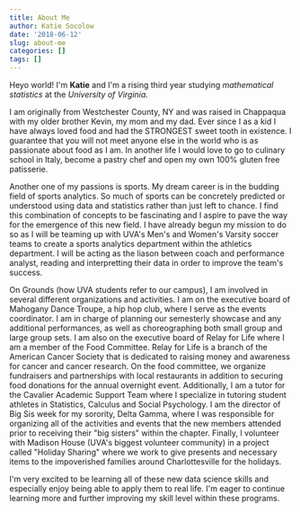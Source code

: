 ```yaml
---
title: About Me
author: Katie Socolow
date: '2018-06-12'
slug: about-me
categories: []
tags: []
---
```

Heyo world! I'm **Katie** and I'm a rising third year studying *mathematical statistics* at the *University of Virginia.*

I am originally from Westchester County, NY and was raised in Chappaqua with my older brother Kevin, my mom and my dad. Ever since I as a kid I have always loved food and had the STRONGEST sweet tooth in existence. I guarantee that you will not meet anyone else in the world who is as passionate about food as I am. In another life I would love to go to culinary school in Italy, become a pastry chef and open my own 100% gluten free patisserie. 

Another one of my passions is sports. My dream career is in the budding field of sports analytics. So much of sports can be concretely predicted or understood using data and statistics rather than just left to chance. I find this combination of concepts to be fascinating and I aspire to pave the way for the emergence of this new field. I have already begun my mission to do so as I will be teaming up with UVA's Men's and Women's Varsity soccer teams to create a sports analytics department within the athletics department. I will be acting as the liason between coach and performance analyst, reading and interpretting their data in order to improve the team's success. 

On Grounds (how UVA students refer to our campus), I am involved in several different organizations and activities. I am on the executive board of Mahogany Dance Troupe, a hip hop club, where I serve as the events coordinator. I am in charge of planning our semesterly showcase and any additional performances, as well as choreographing both small group and large group sets. I am also on the executive board of Relay for Life where I am a member of the Food Committee. Relay for Life is a branch of the American Cancer Society that is dedicated to raising money and awareness for cancer and cancer research. On the food committee, we organize fundraisers and partnerships with local restaurants in addition to securing food donations for the annual overnight event. Additionally, I am a tutor for the Cavalier Academic Support Team where I specialize in tutoring student athletes in Statistics, Calculus and Social Psychology. I am the director of Big Sis week for my sorority, Delta Gamma, where I was responsible for organizing all of the activities and events that the new members attended prior to receiving their "big sisters" within the chapter. Finally, I volunteer with Madison House (UVA's biggest volunteer community) in a project called "Holiday Sharing" where we work to give presents and necessary items to the impoverished families around Charlottesville for the holidays. 

I'm very excited to be learning all of these new data science skills and especially enjoy being able to apply them to real life. I'm eager to continue learning more and further improving my skill level within these programs.
